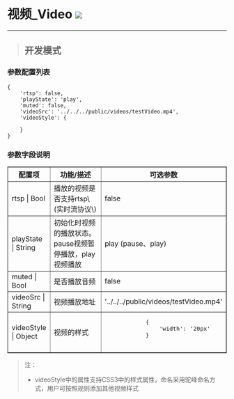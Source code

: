 # 视频\_Video ![](/assets/Video.png)

---

> ## 开发模式

### 参数配置列表

```
{
    'rtsp': false,
    'playState': 'play',
    'muted': false,
    'videoSrc': '../../../public/videos/testVideo.mp4',
    'videoStyle': {

    }
}
```

### 参数字段说明

<table border="1">
	<tr>
		<th width="15%">配置项</th>
		<th width="30%">功能/描述</th>
		<th>可选参数</th>
	</tr>
	<tr>
		<td> rtsp | Bool </td>
		<td>播放的视频是否支持rtsp\(实时流协议\)</td>
		<td>false</td>
	</tr>
	<tr>
		<td> playState | String </td>
		<td>初始化时视频的播放状态。pause视频暂停播放，play视频播放</td>
		<td>play (pause、play)</td>
	</tr>
	<tr>
		<td> muted | Bool </td>
		<td>是否播放音频</td>
		<td>false</td>
	</tr>
	<tr>
		<td> videoSrc | String </td>
		<td>视频播放地址</td>
		<td> '../../../public/videos/testVideo.mp4' </td>
	</tr>
	<tr>
		<td> videoStyle | Object </td>
		<td>视频的样式 </td>
		<td><pre>
			{
				'width': '20px'
			}
		</pre></td>
	</tr>
</table>

> 注：
>
> * videoStyle中的属性支持CSS3中的样式属性，命名采用驼峰命名方式，用户可按照规则添加其他视频样式



